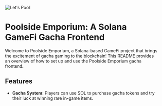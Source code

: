 ![Let's Pool](https://prodigits.co.uk/thumbs/java-games/thumbs/All/Games/s/1335928340.jpg)
# Poolside Emporium: A Solana GameFi Gacha Frontend

Welcome to Poolside Emporium, a Solana-based GameFi project that brings the excitement of gacha gaming to the blockchain! This README provides an overview of how to set up and use the Poolside Emporium gacha frontend.

## Features

- **Gacha System**: Players can use SOL to purchase gacha tokens and try their luck at winning rare in-game items.
